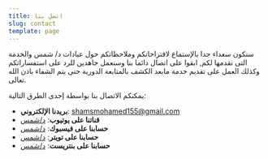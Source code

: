 ```yaml
---
title: اتصل بنا
slug: contact
template: page
---
```


سنكون سعداء جدا بالإستماع لاقتراحاتكم وملاحظاتكم حول عيادات د/ شمس والخدمة التى نقدمها لكم, ابقوا على اتصال دائما بنا وسنعمل جاهدين للرد على استفساراتكم وكذلك العمل على تقديم خدمة مابعد الكشف بالمتابعة الدورية حتى يتم الشفاء باذن الله تعالى.

يمكنكم الاتصال بنا بواسطة إحدى الطرق التالية:

- **بريدنا الإلكتروني**: [shamsmohamed155@gmail.com](mailto:shamsmohamed155@gmail.com)
- **قناتنا على يوتيوب**: [د/شمس](https://www.youtube.com/channel/UCikX-7rcNKEIo6oaqSGcvYg?view_as=subscribe)
- **حسابنا على فيسبوك**: [د/شمس](https://www.facebook.com/%D8%B9%D9%8A%D8%A7%D8%AF%D8%A9-%D8%AF%D8%B4%D9%85%D8%B3-100330938395339/)
- **حسابنا على تويتر**: [د/شمس](https://twitter.com/clinics_shams)
- **حسابنا على بنتريست**: [د/شمس](https://www.pinterest.com/dr_shamsclinic/boards/)
